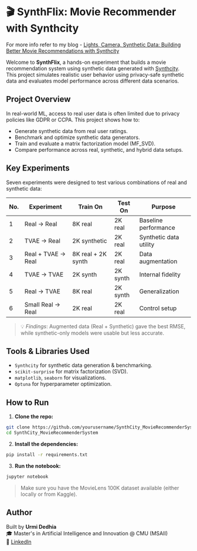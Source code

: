 # 🎬 SynthFlix: Movie Recommender with Synthcity

For more info refer to my blog - [Lights, Camera, Synthetic Data: Building Better Movie Recommendations with Synthcity](https://medium.com/@udedhia/lights-camera-synthetic-data-building-better-movie-recommendations-with-synthcity-16d5981c1b94)

Welcome to **SynthFlix**, a hands-on experiment that builds a movie recommendation system using synthetic data generated with [Synthcity](https://github.com/vanderschaarlab/synthcity). This project simulates realistic user behavior using privacy-safe synthetic data and evaluates model performance across different data scenarios.


## Project Overview

In real-world ML, access to real user data is often limited due to privacy policies like GDPR or CCPA. This project shows how to:

- Generate synthetic data from real user ratings.
- Benchmark and optimize synthetic data generators.
- Train and evaluate a matrix factorization model (MF_SVD).
- Compare performance across real, synthetic, and hybrid data setups.


## Key Experiments

Seven experiments were designed to test various combinations of real and synthetic data:

| No. | Experiment             | Train On             | Test On     | Purpose                      |
|-----|------------------------|----------------------|-------------|------------------------------|
| 1   | Real → Real            | 8K real              | 2K real     | Baseline performance         |
| 2   | TVAE → Real            | 2K synthetic         | 2K real     | Synthetic data utility       |
| 3   | Real + TVAE → Real     | 8K real + 2K synth   | 2K real     | Data augmentation            |
| 4   | TVAE → TVAE            | 2K synth             | 2K synth    | Internal fidelity            |
| 5   | Real → TVAE            | 8K real              | 2K synth    | Generalization               |
| 6   | Small Real → Real      | 2K real              | 2K real     | Control setup                |

> 💡 *Findings*: Augmented data (Real + Synthetic) gave the best RMSE, while synthetic-only models were usable but less accurate.


## Tools & Libraries Used

- `Synthcity` for synthetic data generation & benchmarking.
- `scikit-surprise` for matrix factorization (SVD).
- `matplotlib`, `seaborn` for visualizations.
- `Optuna` for hyperparameter optimization.


## How to Run

1. **Clone the repo:**

```bash
git clone https://github.com/yourusername/SynthCity_MovieRecommenderSystem.git
cd SynthCity_MovieRecommenderSystem
```

2. **Install the dependencies:**

```bash
pip install -r requirements.txt
```
3. **Run the notebook:**
```bash
jupyter notebook
```
> Make sure you have the MovieLens 100K dataset available (either locally or from Kaggle).

## Author

Built by **Urmi Dedhia**  
🎓 Master's in Artificial Intelligence and Innovation @ CMU (MSAII)  
🔗 [LinkedIn](https://www.linkedin.com/in/urmidedhia/)
